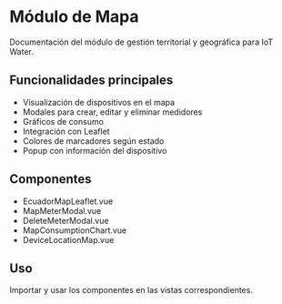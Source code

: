 # Módulo de Mapa

Documentación del módulo de gestión territorial y geográfica para IoT Water.

## Funcionalidades principales
- Visualización de dispositivos en el mapa
- Modales para crear, editar y eliminar medidores
- Gráficos de consumo
- Integración con Leaflet
- Colores de marcadores según estado
- Popup con información del dispositivo

## Componentes
- EcuadorMapLeaflet.vue
- MapMeterModal.vue
- DeleteMeterModal.vue
- MapConsumptionChart.vue
- DeviceLocationMap.vue

## Uso
Importar y usar los componentes en las vistas correspondientes. 